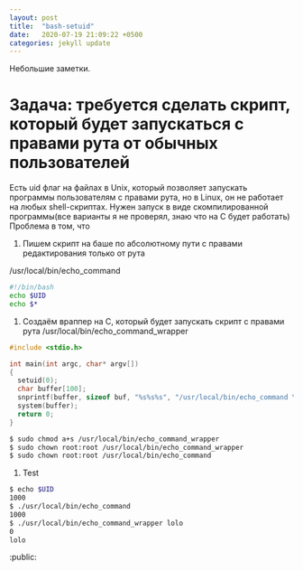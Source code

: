 ```yaml
---
layout: post
title:  "bash-setuid"
date:   2020-07-19 21:09:22 +0500
categories: jekyll update
---
```


Небольшие заметки.


# Задача: требуется сделать скрипт, который будет запускаться с правами рута от обычных пользователей

Есть uid флаг на файлах в Unix, который позволяет запускать программы пользователям с правами рута, но в Linux, он не работает на любых shell-скриптах. Нужен запуск в виде скомпилированной программы(все варианты я не проверял, знаю что на C будет работать)
Проблема в том, что 

1. Пишем скрипт на баше по абсолютному пути с правами редактирования только от рута

/usr/local/bin/echo_command
```bash
#!/bin/bash
echo $UID
echo $*
```

1. Создаём враппер на C, который будет запускать скрипт с правами рута
/usr/local/bin/echo_command_wrapper
```C
#include <stdio.h>

int main(int argc, char* argv[])
{
  setuid(0);
  char buffer[100];
  snprintf(buffer, sizeof buf, "%s%s%s", "/usr/local/bin/echo_command \"", argv[1], "\"")
  system(buffer);
  return 0;
}
```


```bash
$ sudo chmod a+s /usr/local/bin/echo_command_wrapper
$ sudo chown root:root /usr/local/bin/echo_command_wrapper
$ sudo chown root:root /usr/local/bin/echo_command
```


1. Test

```bash
$ echo $UID
1000
$ ./usr/local/bin/echo_command
1000
$ ./usr/local/bin/echo_command_wrapper lolo
0
lolo
```

:public:
